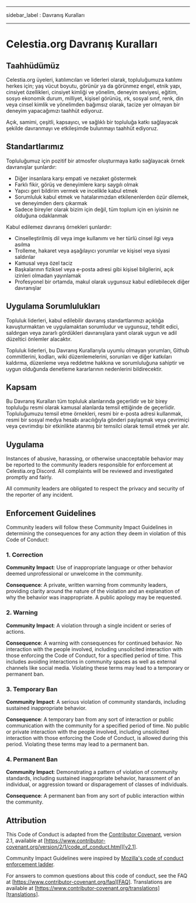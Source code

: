 - - -
sidebar_label : Davranış Kuralları
- - -

# Celestia.org Davranış Kuralları

## Taahhüdümüz

Celestia.org üyeleri, katılımcıları ve liderleri olarak, topluluğumuza katılımı herkes için; yaş vücut boyutu, görünür ya da görünmez engel, etnik yapı, cinsiyet özellikleri, cinsiyet kimliği ve yönelim, deneyim seviyesi, eğitim, sosyo ekonomik durum, milliyet, kişisel görünüş, ırk, sosyal sınıf, renk, din veya cinsel kimlik ve yönelimden bağımsız olarak, tacize yer olmayan bir deneyim yapacağımızı taahhüt ediyoruz.

Açık, samimi, çeşitli, kapsayıcı, ve sağlıklı bir topluluğa katkı sağlayacak şekilde davranmayı ve etkileşimde bulunmayı taahhüt ediyoruz.

## Standartlarımız

Topluluğumuz için pozitif bir atmosfer oluşturmaya katkı sağlayacak örnek davranışlar şunlardır:

* Diğer insanlara karşı empati ve nezaket göstermek
* Farklı fikir, görüş ve deneyimlere karşı saygılı olmak
* Yapıcı geri bildirim vermek ve incelikle kabul etmek
* Sorumluluk kabul etmek ve hatalarımızdan etkilenenlerden özür dilemek, ve deneyimden ders çıkarmak
* Sadece bireyler olarak bizim için değil, tüm toplum için en iyisinin ne olduğuna odaklanmak

Kabul edilemez davranış örnekleri şunlardır:

* Cinselleştirilmiş dil veya imge kullanımı ve her türlü cinsel ilgi veya asılma
* Trolleme, hakaret veya aşağılayıcı yorumlar ve kişisel veya siyasi saldırılar
* Kamusal veya özel taciz
* Başkalarının fiziksel veya e-posta adresi gibi kişisel bilgilerini, açık izinleri olmadan yayınlamak
* Profesyonel bir ortamda, makul olarak uygunsuz kabul edilebilecek diğer davranışlar

## Uygulama Sorumlulukları

Topluluk liderleri, kabul edilebilir davranış standartlarımızı açıklığa kavuşturmaktan ve uygulamaktan sorumludur ve uygunsuz, tehdit edici, saldırgan veya zararlı gördükleri davranışlara yanıt olarak uygun ve adil düzeltici önlemler alacaktır.

Topluluk liderleri, bu Davranış Kurallarıyla uyumlu olmayan yorumları, Github commitlerini, kodları, wiki düzenlemelerini, sorunları ve diğer katkıları kaldırma, düzenleme veya reddetme hakkına ve sorumluluğuna sahiptir ve uygun olduğunda denetleme kararlarının nedenlerini bildirecektir.

## Kapsam

Bu Davranış Kuralları tüm topluluk alanlarında geçerlidir ve bir birey topluluğu resmi olarak kamusal alanlarda temsil ettiğinde de geçerlidir. Topluluğumuzu temsil etme örnekleri, resmi bir e-posta adresi kullanmak, resmi bir sosyal medya hesabı aracılığıyla gönderi paylaşmak veya çevrimiçi veya çevrimdışı bir etkinlikte atanmış bir temsilci olarak temsil etmek yer alır.

## Uygulama

Instances of abusive, harassing, or otherwise unacceptable behavior may be reported to the community leaders responsible for enforcement at Celestia.org Discord. All complaints will be reviewed and investigated promptly and fairly.

All community leaders are obligated to respect the privacy and security of the reporter of any incident.

## Enforcement Guidelines

Community leaders will follow these Community Impact Guidelines in determining the consequences for any action they deem in violation of this Code of Conduct:

### 1. Correction

**Community Impact**: Use of inappropriate language or other behavior deemed unprofessional or unwelcome in the community.

**Consequence**: A private, written warning from community leaders, providing clarity around the nature of the violation and an explanation of why the behavior was inappropriate. A public apology may be requested.

### 2. Warning

**Community Impact**: A violation through a single incident or series of actions.

**Consequence**: A warning with consequences for continued behavior. No interaction with the people involved, including unsolicited interaction with those enforcing the Code of Conduct, for a specified period of time. This includes avoiding interactions in community spaces as well as external channels like social media. Violating these terms may lead to a temporary or permanent ban.

### 3. Temporary Ban

**Community Impact**: A serious violation of community standards, including sustained inappropriate behavior.

**Consequence**: A temporary ban from any sort of interaction or public communication with the community for a specified period of time. No public or private interaction with the people involved, including unsolicited interaction with those enforcing the Code of Conduct, is allowed during this period. Violating these terms may lead to a permanent ban.

### 4. Permanent Ban

**Community Impact**: Demonstrating a pattern of violation of community standards, including sustained inappropriate behavior, harassment of an individual, or aggression toward or disparagement of classes of individuals.

**Consequence**: A permanent ban from any sort of public interaction within the community.

## Attribution

This Code of Conduct is adapted from the [Contributor Covenant][homepage], version 2.1, available at [https://www.contributor-covenant.org/version/2/1/code_of_conduct.html][v2.1].

Community Impact Guidelines were inspired by [Mozilla's code of conduct enforcement ladder][Mozilla CoC].

For answers to common questions about this code of conduct, see the FAQ at [https://www.contributor-covenant.org/faq][FAQ]. Translations are available at [https://www.contributor-covenant.org/translations][translations].

[homepage]: https://www.contributor-covenant.org
[v2.1]: https://www.contributor-covenant.org/version/2/1/code_of_conduct.html
[Mozilla CoC]: https://github.com/mozilla/diversity
[FAQ]: https://www.contributor-covenant.org/faq
[translations]: https://www.contributor-covenant.org/translations
